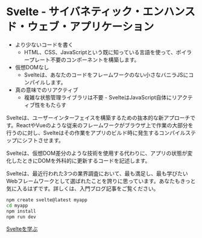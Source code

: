 # Svelte - サイバネティック・エンハンスド・ウェブ・アプリケーション

- より少ないコードを書く
  - HTML、CSS、JavaScriptという既に知っている言語を使って、ボイラープレート不要のコンポーネントを構築します。
- 仮想DOMなし
  - Svelteは、あなたのコードをフレームワークのない小さなバニラJSにコンパイルします。
- 真の意味でのリアクティブ
  - 複雑な状態管理ライブラリは不要 - SvelteはJavaScript自体にリアクティブ性をもたらす

Svelteは、ユーザーインターフェイスを構築するための抜本的な新アプローチです。ReactやVueのような従来のフレームワークがブラウザ上で作業の大部分を行うのに対し、Svelteはその作業をアプリのビルド時に発生するコンパイルステップにシフトさせます。

Svelteは、仮想DOM差分のような技術を使用する代わりに、アプリの状態が変化したときにDOMを外科的に更新するコードを記述します。

Svelteは、最近行われた3つの業界調査において、最も満足し、最も学びたいWebフレームワークとして選ばれたことを誇りに思っています。あなたもきっと気に入るはずです。詳しくは、入門ブログ記事をご覧ください。

```sh
npm create svelte@latest myapp
cd myapp
npm install
npm run dev
```
			
[Svelteを学ぶ](tutorial.md)